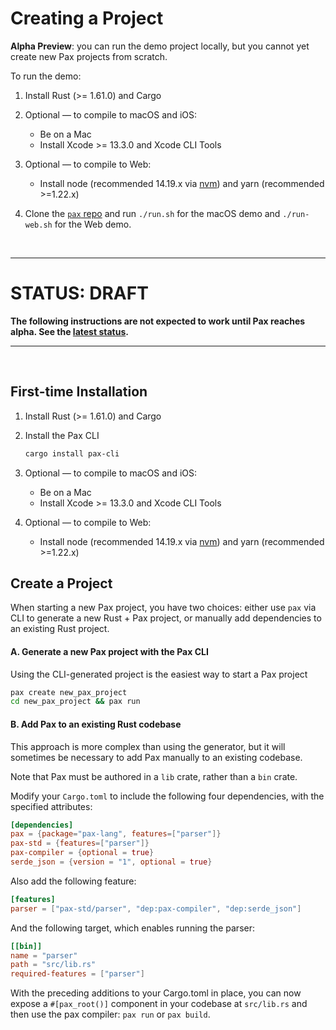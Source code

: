 # Creating a Project

**Alpha Preview**:  you can run the demo project locally, but you cannot yet create new Pax projects from scratch.  

To run the demo:

1. Install Rust (>= 1.61.0) and Cargo

2. Optional — to compile to macOS and iOS:
   - Be on a Mac
   - Install Xcode >= 13.3.0 and Xcode CLI Tools

3. Optional — to compile to Web:
   - Install node (recommended 14.19.x via [nvm](https://github.com/nvm-sh/nvm)) and yarn (recommended >=1.22.x)

4. Clone the [`pax` repo](https://www.github.com/pax-lang/pax-lang/) and run `./run.sh` for the macOS demo and `./run-web.sh` for the Web demo.

<br />

---

# STATUS: DRAFT
**The following instructions are not expected to work until Pax reaches alpha.  See the [latest status](./status-sept-2022.md).**

---
<br />

## First-time Installation

1. Install Rust (>= 1.61.0) and Cargo

2. Install the Pax CLI
   ```bash
   cargo install pax-cli
   ```

3. Optional — to compile to macOS and iOS:
   - Be on a Mac
   - Install Xcode >= 13.3.0 and Xcode CLI Tools

4. Optional — to compile to Web:
   - Install node (recommended 14.19.x via [nvm](https://github.com/nvm-sh/nvm)) and yarn (recommended >=1.22.x)


## Create a Project

When starting a new Pax project, you have two choices: either use `pax` via CLI to generate a new Rust + Pax project, or manually add dependencies to an existing Rust project.

#### A. Generate a new Pax project with the Pax CLI

Using the CLI-generated project is the easiest way to start a Pax project

```bash
pax create new_pax_project
cd new_pax_project && pax run
```

#### B. Add Pax to an existing Rust codebase

This approach is more complex than using the generator, but it will sometimes be necessary to add Pax manually to an existing codebase.

Note that Pax must be authored in a `lib` crate, rather than a `bin` crate. 

Modify your `Cargo.toml` to include the following four dependencies, with the specified attributes:

```toml
[dependencies]
pax = {package="pax-lang", features=["parser"]}
pax-std = {features=["parser"]}
pax-compiler = {optional = true}
serde_json = {version = "1", optional = true}
```

Also add the following feature:

```toml
[features]
parser = ["pax-std/parser", "dep:pax-compiler", "dep:serde_json"]
```

And the following target, which enables running the parser:

```toml
[[bin]]
name = "parser"
path = "src/lib.rs"
required-features = ["parser"]
```

With the preceding additions to your Cargo.toml in place, you can now expose a `#[pax_root()]` component in your codebase at `src/lib.rs` and then use the pax compiler: `pax run` or `pax build`.

<!-- TODO: the above modifications to Cargo.toml _should_ be automatable with something like `pax attach` -->